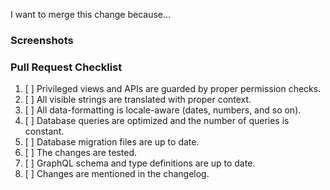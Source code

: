 I want to merge this change because...

<!-- Please mention all relevant issue numbers. -->

### Screenshots

<!-- If your changes affect the UI, providing "before" and "after" screenshots will
greatly reduce the amount of work needed to review your work. -->

### Pull Request Checklist

<!-- Please keep this section. It will make maintainer's life easier. -->

1. [ ] Privileged views and APIs are guarded by proper permission checks.
1. [ ] All visible strings are translated with proper context.
1. [ ] All data-formatting is locale-aware (dates, numbers, and so on).
1. [ ] Database queries are optimized and the number of queries is constant.
1. [ ] Database migration files are up to date.
1. [ ] The changes are tested.
1. [ ] GraphQL schema and type definitions are up to date.
1. [ ] Changes are mentioned in the changelog.
